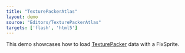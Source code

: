 ```yaml
---
title: "TexturePackerAtlas"
layout: demo
source: "Editors/TexturePackerAtlas"
targets: ['flash', 'html5']
---
```


This demo showcases how to load [TexturePacker](http://www.codeandweb.com/texturepacker) data with a FlxSprite.